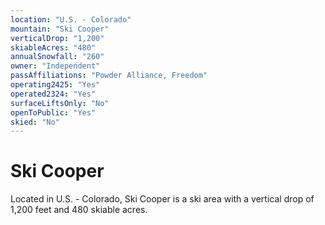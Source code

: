 ```yaml
---
location: "U.S. - Colorado"
mountain: "Ski Cooper"
verticalDrop: "1,200"
skiableAcres: "480"
annualSnowfall: "260"
owner: "Independent"
passAffiliations: "Powder Alliance, Freedom"
operating2425: "Yes"
operated2324: "Yes"
surfaceLiftsOnly: "No"
openToPublic: "Yes"
skied: "No"
---
```


# Ski Cooper

Located in U.S. - Colorado, Ski Cooper is a ski area with a vertical drop of 1,200 feet and 480 skiable acres.
